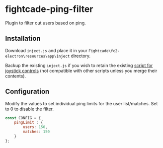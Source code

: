 # fightcade-ping-filter
Plugin to filter out users based on ping.

## Installation
Download `inject.js` and place it in your `Fightcade\fc2-electron\resources\app\inject` directory.

Backup the existing `inject.js` if you wish to retain the existing [script for joystick controls](https://github.com/blueminder/fightcade-joystick-kb-controls) (not compatible with other scripts unless you merge their contents).

## Configuration
Modify the values to set individual ping limits for the user list/matches. Set to 0 to disable the filter.

```js
const CONFIG = {
    pingLimit : {
        users: 150,
        matches: 150
    }
};
```
